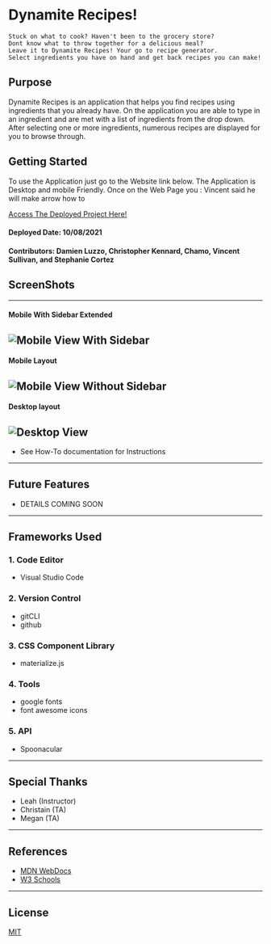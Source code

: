 # Dynamite Recipes!
```
Stuck on what to cook? Haven't been to the grocery store?
Dont know what to throw together for a delicious meal?
Leave it to Dynamite Recipes! Your go to recipe generator.
Select ingredients you have on hand and get back recipes you can make!
```
## Purpose
Dynamite Recipes is an application that helps you find recipes using ingredients that you already have. On the application you are able to type in an ingredient and are met with a list of ingredients from the drop down. After selecting one or more ingredients, numerous recipes are displayed for you to browse through.
## Getting Started
To use the Application just go to the Website link below. The Application is Desktop and mobile Friendly. Once on the Web Page you : Vincent said he will make arrow how to 

[Access The Deployed Project Here!](https://damienluzzo33.github.io/Project-1/)
#### Deployed Date: 10/08/2021 
#### Contributors: Damien Luzzo, Christopher Kennard, Chamo, Vincent Sullivan, and Stephanie Cortez

## ScreenShots
---
#### Mobile With Sidebar Extended
![Mobile View With Sidebar]()
---
#### Mobile Layout
![Mobile View Without Sidebar]()
---
#### Desktop layout
![Desktop View]()
---
* See How-To documentation for Instructions
---
## Future Features
+ DETAILS COMING SOON
---
## Frameworks Used
### 1. Code Editor
+ Visual Studio Code
### 2. Version Control
+ gitCLI
+ github
### 3. CSS Component Library
+ materialize.js
### 4. Tools
+ google fonts
+ font awesome icons
### 5. API
+ Spoonacular
---
## Special Thanks
+ Leah (Instructor)
+ Christain (TA)
+ Megan (TA)
---
## References
+ [MDN WebDocs](https://developer.mozilla.org/en-US/)
+ [W3 Schools](https://www.w3schools.com/)
---
## License
[MIT](https://choosealicense.com/licenses/mit/)











